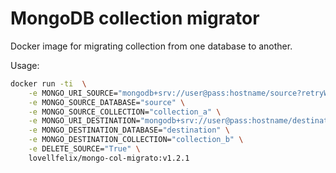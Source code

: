 # MongoDB collection migrator

Docker image for migrating collection from one database to another.

Usage:

```bash
docker run -ti  \
    -e MONGO_URI_SOURCE="mongodb+srv://user@pass:hostname/source?retryWrites=true&w=majority" \
    -e MONGO_SOURCE_DATABASE="source" \
    -e MONGO_SOURCE_COLLECTION="collection_a" \
    -e MONGO_URI_DESTINATION="mongodb+srv://user@pass:hostname/destination?retryWrites=true&w=majority" \
    -e MONGO_DESTINATION_DATABASE="destination" \
    -e MONGO_DESTINATION_COLLECTION="collection_b" \
    -e DELETE_SOURCE="True" \ 
    lovellfelix/mongo-col-migrato:v1.2.1
```

